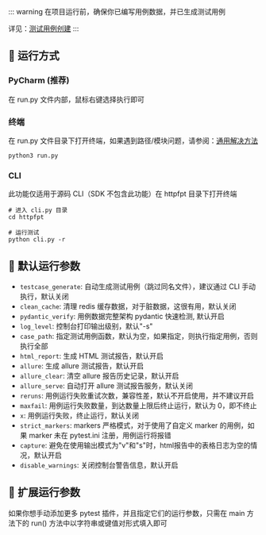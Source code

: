 ::: warning
在项目运行前，确保你已编写用例数据，并已生成测试用例

详见：[测试用例创建](/case_create/README.md)
:::

## 🚀 运行方式

### PyCharm (推荐)

在 run.py 文件内部，鼠标右键选择执行即可

### 终端

在 run.py
文件目录下打开终端，如果遇到路径/模块问题，请参阅：[通用解决方法](https://www.cnblogs.com/duanweishi/p/15987693.html)

```shell
python3 run.py
```

### CLI

此功能仅适用于源码 CLI（SDK 不包含此功能）在 httpfpt 目录下打开终端

```shell
# 进入 cli.py 目录
cd httpfpt

# 运行测试
python cli.py -r
```

## 📖 默认运行参数

- `testcase_generate`: 自动生成测试用例（跳过同名文件），建议通过 CLI 手动执行，默认关闭
- `clean_cache`: 清理 redis 缓存数据，对于脏数据，这很有用，默认关闭
- `pydantic_verify`: 用例数据完整架构 pydantic 快速检测, 默认开启
- `log_level`: 控制台打印输出级别，默认"-s"
- `case_path`: 指定测试用例函数，默认为空，如果指定，则执行指定用例，否则执行全部
- `html_report`: 生成 HTML 测试报告，默认开启
- `allure`: 生成 allure 测试报告，默认开启
- `allure_clear`: 清空 allure 报告历史记录，默认开启
- `allure_serve`: 自动打开 allure 测试报告服务，默认关闭
- `reruns`: 用例运行失败重试次数，兼容性差，默认不开启使用，并不建议开启
- `maxfail`: 用例运行失败数量，到达数量上限后终止运行，默认为 0，即不终止
- `x`: 用例运行失败，终止运行，默认关闭
- `strict_markers`: markers 严格模式，对于使用了自定义 marker 的用例，如果 marker 未在 pytest.ini 注册，用例运行将报错
- `capture`: 避免在使用输出模式为"v"和"s"时，html报告中的表格日志为空的情况，默认开启
- `disable_warnings`: 关闭控制台警告信息，默认开启

## 📖 扩展运行参数

如果你想手动添加更多 pytest 插件，并且指定它们的运行参数，只需在 main 方法下的 run() 方法中以字符串或键值对形式填入即可
